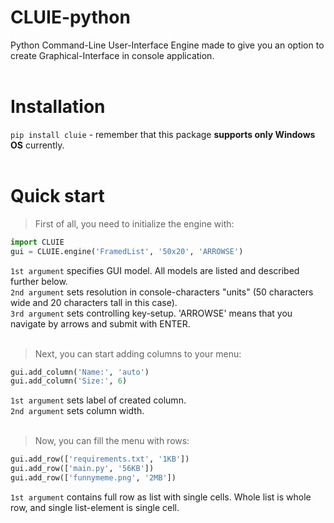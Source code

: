 # CLUIE-python
Python Command-Line User-Interface Engine made to give you an option to create Graphical-Interface in console application.<br /><br />

# Installation
`pip install cluie` - remember that this package <b>supports only Windows OS</b> currently.<br /><br />

# Quick start
> First of all, you need to initialize the engine with:
```python
import CLUIE
gui = CLUIE.engine('FramedList', '50x20', 'ARROWSE')
```
`1st argument` specifies GUI model. All models are listed and described further below.<br />
`2nd argument` sets resolution in console-characters "units" (50 characters wide and 20 characters tall in this case).<br />
`3rd argument` sets controlling key-setup. 'ARROWSE' means that you navigate by arrows and submit with ENTER.<br /><br />

> Next, you can start adding columns to your menu:
```python
gui.add_column('Name:', 'auto')
gui.add_column('Size:', 6)
```
`1st argument` sets label of created column.<br />
`2nd argument` sets column width.<br /><br />

> Now, you can fill the menu with rows:
```python
gui.add_row(['requirements.txt', '1KB'])
gui.add_row(['main.py', '56KB'])
gui.add_row(['funnymeme.png', '2MB'])
```
`1st argument` contains full row as list with single cells. Whole list is whole row, and single list-element is single cell.<br />

